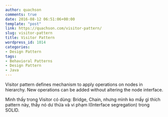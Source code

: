 ```yaml
---
author: quachson
comments: true
date: 2016-08-12 06:51:06+00:00
template: "post"
link: https://quachson.com/visitor-pattern/
slug: visitor-pattern
title: Visitor Pattern
wordpress_id: 1014
categories:
- Design Pattern
tags:
- Behavioral Patterns
- Design Pattern
- Java
---
```


Visitor pattern defines mechanism to apply operations on nodes in hierarchy. New operations can be added without altering the node interface.

Mình thấy trong Visitor có dùng: Bridge, Chain, nhưng mình ko mấy gì thích pattern này, thấy nó dư thừa và vi phạm I(Interface segregation) trong SOLID.
